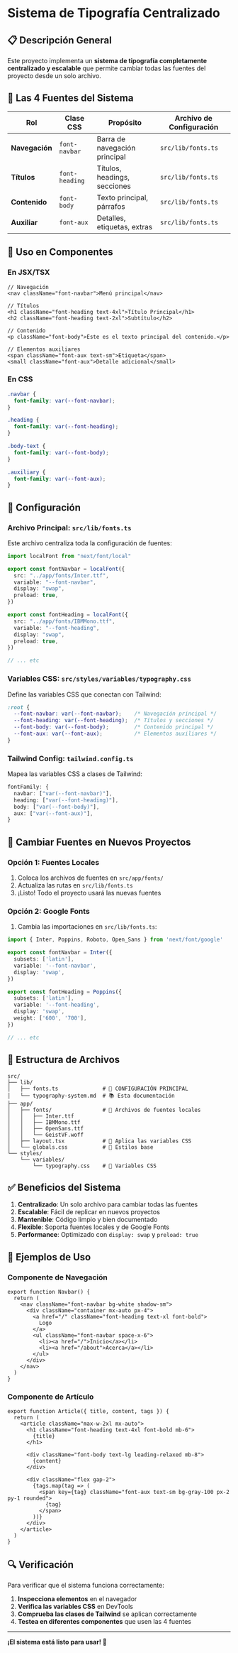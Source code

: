 # Sistema de Tipografía Centralizado

## 📋 Descripción General

Este proyecto implementa un **sistema de tipografía completamente centralizado y escalable** que permite cambiar todas las fuentes del proyecto desde un solo archivo.

## 🎯 Las 4 Fuentes del Sistema

| Rol | Clase CSS | Propósito | Archivo de Configuración |
|-----|-----------|-----------|-------------------------|
| **Navegación** | `font-navbar` | Barra de navegación principal | `src/lib/fonts.ts` |
| **Títulos** | `font-heading` | Títulos, headings, secciones | `src/lib/fonts.ts` |
| **Contenido** | `font-body` | Texto principal, párrafos | `src/lib/fonts.ts` |
| **Auxiliar** | `font-aux` | Detalles, etiquetas, extras | `src/lib/fonts.ts` |

## 🚀 Uso en Componentes

### En JSX/TSX
```tsx
// Navegación
<nav className="font-navbar">Menú principal</nav>

// Títulos
<h1 className="font-heading text-4xl">Título Principal</h1>
<h2 className="font-heading text-2xl">Subtítulo</h2>

// Contenido
<p className="font-body">Este es el texto principal del contenido.</p>

// Elementos auxiliares
<span className="font-aux text-sm">Etiqueta</span>
<small className="font-aux">Detalle adicional</small>
```

### En CSS
```css
.navbar {
  font-family: var(--font-navbar);
}

.heading {
  font-family: var(--font-heading);
}

.body-text {
  font-family: var(--font-body);
}

.auxiliary {
  font-family: var(--font-aux);
}
```

## 🔧 Configuración

### Archivo Principal: `src/lib/fonts.ts`

Este archivo centraliza toda la configuración de fuentes:

```typescript
import localFont from "next/font/local"

export const fontNavbar = localFont({
  src: "../app/fonts/Inter.ttf",
  variable: "--font-navbar",
  display: "swap",
  preload: true,
})

export const fontHeading = localFont({
  src: "../app/fonts/IBMMono.ttf", 
  variable: "--font-heading",
  display: "swap",
  preload: true,
})

// ... etc
```

### Variables CSS: `src/styles/variables/typography.css`

Define las variables CSS que conectan con Tailwind:

```css
:root {
  --font-navbar: var(--font-navbar);    /* Navegación principal */
  --font-heading: var(--font-heading);  /* Títulos y secciones */
  --font-body: var(--font-body);        /* Contenido principal */
  --font-aux: var(--font-aux);          /* Elementos auxiliares */
}
```

### Tailwind Config: `tailwind.config.ts`

Mapea las variables CSS a clases de Tailwind:

```typescript
fontFamily: {
  navbar: ["var(--font-navbar)"],
  heading: ["var(--font-heading)"],
  body: ["var(--font-body)"],
  aux: ["var(--font-aux)"],
}
```

## 🔄 Cambiar Fuentes en Nuevos Proyectos

### Opción 1: Fuentes Locales
1. Coloca los archivos de fuentes en `src/app/fonts/`
2. Actualiza las rutas en `src/lib/fonts.ts`
3. ¡Listo! Todo el proyecto usará las nuevas fuentes

### Opción 2: Google Fonts
1. Cambia las importaciones en `src/lib/fonts.ts`:

```typescript
import { Inter, Poppins, Roboto, Open_Sans } from 'next/font/google'

export const fontNavbar = Inter({ 
  subsets: ['latin'],
  variable: '--font-navbar',
  display: 'swap',
})

export const fontHeading = Poppins({ 
  subsets: ['latin'],
  variable: '--font-heading',
  display: 'swap',
  weight: ['600', '700'],
})

// ... etc
```

## 📁 Estructura de Archivos

```
src/
├── lib/
│   ├── fonts.ts              # 🎯 CONFIGURACIÓN PRINCIPAL
│   └── typography-system.md  # 📚 Esta documentación
├── app/
│   ├── fonts/                # 📁 Archivos de fuentes locales
│   │   ├── Inter.ttf
│   │   ├── IBMMono.ttf
│   │   ├── OpenSans.ttf
│   │   └── GeistVF.woff
│   ├── layout.tsx            # 🔗 Aplica las variables CSS
│   └── globals.css           # 🎨 Estilos base
└── styles/
    └── variables/
        └── typography.css    # 🎨 Variables CSS
```

## ✅ Beneficios del Sistema

1. **Centralizado**: Un solo archivo para cambiar todas las fuentes
2. **Escalable**: Fácil de replicar en nuevos proyectos
3. **Mantenible**: Código limpio y bien documentado
4. **Flexible**: Soporta fuentes locales y de Google Fonts
5. **Performance**: Optimizado con `display: swap` y `preload: true`

## 🎨 Ejemplos de Uso

### Componente de Navegación
```tsx
export function Navbar() {
  return (
    <nav className="font-navbar bg-white shadow-sm">
      <div className="container mx-auto px-4">
        <a href="/" className="font-heading text-xl font-bold">
          Logo
        </a>
        <ul className="font-navbar space-x-6">
          <li><a href="/">Inicio</a></li>
          <li><a href="/about">Acerca</a></li>
        </ul>
      </div>
    </nav>
  )
}
```

### Componente de Artículo
```tsx
export function Article({ title, content, tags }) {
  return (
    <article className="max-w-2xl mx-auto">
      <h1 className="font-heading text-4xl font-bold mb-6">
        {title}
      </h1>
      
      <div className="font-body text-lg leading-relaxed mb-8">
        {content}
      </div>
      
      <div className="flex gap-2">
        {tags.map(tag => (
          <span key={tag} className="font-aux text-sm bg-gray-100 px-2 py-1 rounded">
            {tag}
          </span>
        ))}
      </div>
    </article>
  )
}
```

## 🔍 Verificación

Para verificar que el sistema funciona correctamente:

1. **Inspecciona elementos** en el navegador
2. **Verifica las variables CSS** en DevTools
3. **Comprueba las clases de Tailwind** se aplican correctamente
4. **Testea en diferentes componentes** que usen las 4 fuentes

---

**¡El sistema está listo para usar! 🎉** 